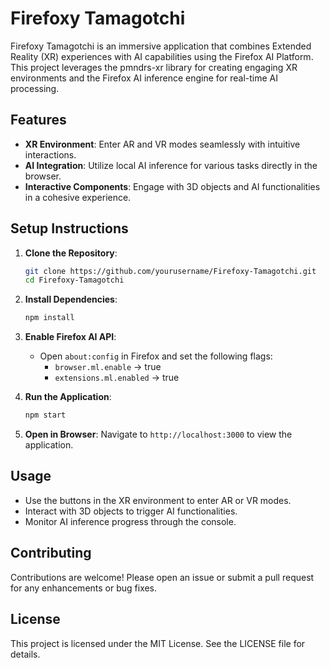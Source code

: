 # Firefoxy Tamagotchi

Firefoxy Tamagotchi is an immersive application that combines Extended Reality (XR) experiences with AI capabilities using the Firefox AI Platform. This project leverages the pmndrs-xr library for creating engaging XR environments and the Firefox AI inference engine for real-time AI processing.

## Features

- **XR Environment**: Enter AR and VR modes seamlessly with intuitive interactions.
- **AI Integration**: Utilize local AI inference for various tasks directly in the browser.
- **Interactive Components**: Engage with 3D objects and AI functionalities in a cohesive experience.

## Setup Instructions

1. **Clone the Repository**:
   ```sh
   git clone https://github.com/yourusername/Firefoxy-Tamagotchi.git
   cd Firefoxy-Tamagotchi
   ```

2. **Install Dependencies**:
   ```sh
   npm install
   ```

3. **Enable Firefox AI API**:
   - Open `about:config` in Firefox and set the following flags:
     - `browser.ml.enable` → true
     - `extensions.ml.enabled` → true

4. **Run the Application**:
   ```sh
   npm start
   ```

5. **Open in Browser**:
   Navigate to `http://localhost:3000` to view the application.

## Usage

- Use the buttons in the XR environment to enter AR or VR modes.
- Interact with 3D objects to trigger AI functionalities.
- Monitor AI inference progress through the console.

## Contributing

Contributions are welcome! Please open an issue or submit a pull request for any enhancements or bug fixes.

## License

This project is licensed under the MIT License. See the LICENSE file for details.